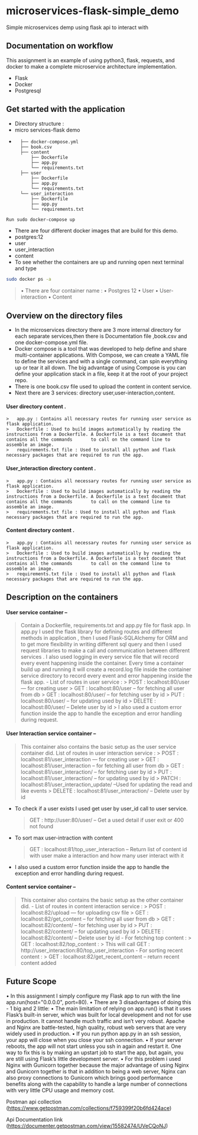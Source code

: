 # microservices-flask-simple_demo
Simple microservices demp using flask api to interact with 

## Documentation on workflow 

This assignment is an example of using python3, flask, requests, and docker to make a complete microservice architecture implementation. 

- Flask
- Docker
- Postgresql

## Get started with the application


- Directory structure :
- micro services-flask demo	
-    	├── docker-compose.yml
		├── book.csv
        ├── content
            ├── Dockerfile
            ├── app.py
            └── requirements.txt
        ├── user
            ├── Dockerfile
            ├── app.py
            └── requirements.txt
        └── user_interaction
	        ├── Dockerfile
	        ├── app.py
	        └── requirements.txt


```sh
Run sudo docker-compose up 
```
-	There are four different docker images that are build for this demo.
-	postgres:12
-	user
-	user_interaction
-	content
-	To see whether the containers are up and running open next terminal and type
```sh
sudo docker ps -a 
```	

> 	•	There are four container name :
	•	Postgres 12
	•	User
	•	User-interaction
	•	Content

## Overview on the directory files
-	In the microservices directory there are 3 more internal directory for each separate services,then there is Documentation file ,book.csv and one 
  docker-compose.yml file.
-	Docker compose is a tool that was developed to help define and share multi-container applications. With Compose, we can create a YAML file to define the services   and with a single command, can spin everything up or tear it all down. The big advantage of using Compose is you can define your application stack in a file,       keep it at the root of your project repo.
-	There is one book.csv file used to upload the content in content service.
-	Next there are 3 services: directory user,user-interaction,content.
####	User directory content . 
	>	app.py : Contains all necessary routes for running user service as flask application.
	>	Dockerfile : Used to build images automatically by reading the instructions from a Dockerfile. A Dockerfile is a text document that contains all the commands       to call on the command line to assemble an image.
	>	requirements.txt file : Used to install all python and flask necessary packages that are required to run the app. 
####	User_interaction directory content . 
	>	app.py : Contains all necessary routes for running user service as flask application.
	>	Dockerfile : Used to build images automatically by reading the instructions from a Dockerfile. A Dockerfile is a text document that contains all the commands       to call on the command line to assemble an image.
	>	requirements.txt file : Used to install all python and flask necessary packages that are required to run the app. 
####	Content directory content . 
	>	app.py : Contains all necessary routes for running user service as flask application.
	>	Dockerfile : Used to build images automatically by reading the instructions from a Dockerfile. A Dockerfile is a text document that contains all the commands       to call on the command line to assemble an image.
	>	requirements.txt file : Used to install all python and flask necessary packages that are required to run the app. 




## Description on the containers

#### User service container –
> Contain a Dockerfile, requirements.txt and app.py file for flask app.
>	In app.py I used the flask library for defining routes and different methods in application , then I used Flask-SQLAlchemy for ORM and to get more flexibility in writing different sql query and then I used request libraries to make a call and communication between different services .
>	I also used logging in every service file that will record every event happening inside the container. Every time a container build up and running it will create a record.log file inside the container service directory to record every event and error happening inside the flask app.
    -	List of routes in user service :
	    > POST : localhost:80/user    — 	for creating user
	    > GET : localhost:80/user        – 	for fetching all user from db
	    > GET : localhost:80/user/<id> –	for fetching user by id 
	    > PUT : localhost:80/user/<id> –	for updating used by id
	    > DELETE : localhost:80/user/<id> –	Delete user by id
    >	I also used a custom error function inside the app to handle the exception and error handling during request.

#### User Interaction service container –

>	This container also contains the basic setup as the user service container did.
>	List of routes in user interaction service  :
    >   POST : localhost:81/user_interaction    — 	for creating user
    >	GET : localhost:81/user_interaction         – 	for fetching all user from db
    >	GET : localhost:81/user_interaction/<id> –	for fetching user by id 
    >	PUT : localhost:81/user_interaction/<id> –	           for updating used by id
    >	PATCH : localhost:81/user_interaction_update/<id> –Used for updating the   read and like events 
    >	DELETE : localhost:81/user_interaction/<id> –	            Delete user by id
-	To check if a user exists I used get user by user_id call to user service.
    >	GET : http://user:80/user/<id> – Get a used detail if user exit or 400 not  found
-	To sort max user-intraction with content 
    >	GET :  localhost:81/top_user_interaction – Return list of content id with user make a interaction and how many user interact with it 
-	I also used a custom error function inside the app to handle the exception and error handling during request.
#### Content service container –
>	This container also contains the basic setup as the other container did.
    -	List of routes in content interaction service :
	    >   POST : localhost:82/upload             — 	for uploading csv file 
	    >	GET : localhost:82/get_content        – 	for fetching all user from db
	    >	GET : localhost:82/content/<id>      –		for fetching user by id 
	    >	PUT : localhost:82/content/<id>      –		for updating used by id
	    >	DELETE : localhost:82/content/<id> –	Delete user by id
	-	For fetching top content :
	    >	GET : localhost:82/top_content  :
	    >	This will call GET : http://user_interaction:80/top_user_interaction
	-	For sorting recent content :
	    >	GET : localhost:82/get_recent_content  – return recent content added
	

## Future Scope 

•	In this assignment I simply configure my Flask app to run with the line app.run(host="0.0.0.0", port=80).
	•	There are 3 disadvantages of doing this - 1 big and 2 little:
	•	The main limitation of relying on app.run() is that it uses Flask’s built-in server, which was built for local development and not for use in production. It cannot handle much traffic and isn’t very robust. Apache and Nginx are battle-tested, high quality, robust web servers that are very widely used in production.
	•	If you run python app.py in an ssh session, your app will close when you close your ssh connection.
	•	If your server reboots, the app will not start unless you ssh in again and restart it. One way to fix this is by making an upstart job to start the app, but again, you are still using Flask’s little development server.
	•	For this problem i used Nginx with Gunicorn together because the major advantage of using Nginx and Gunicorn together is that in addition to being a web server, Nginx can also proxy connections to Gunicorn which brings good performance benefits along with the capability to handle a large number of connections with very little CPU usage and memory cost.


Postman api collection (https://www.getpostman.com/collections/f759399f20b6fd424ace)

Api Documentation link (https://documenter.getpostman.com/view/15582474/UVeCQoNJ)
